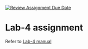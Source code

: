 [![Review Assignment Due Date](https://classroom.github.com/assets/deadline-readme-button-24ddc0f5d75046c5622901739e7c5dd533143b0c8e959d652212380cedb1ea36.svg)](https://classroom.github.com/a/kirRsyDI)
# Lab-4 assignment

Refer to [Lab-4 manual](https://nju-cn-course.gitbook.io/nju-computer-network-lab-manual/ipv4-router/lab-4)
